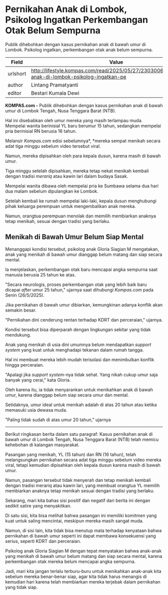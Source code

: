 # Pernikahan Anak di Lombok, Psikolog Ingatkan Perkembangan Otak Belum Sempurna

Publik dihebohkan dengan kasus pernikahan anak di bawah umur di Lombok. Psikolog ingatkan, perkembangan otak anak belum sempurna.

| Field       | Value                                                       |
|-------------|-------------------------------------------------------------|
| urlshort    | http://lifestyle.kompas.com/read/2025/05/27/230300620/pernikahan-anak-di-lombok-psikolog-ingatkan-pe |
| author      | Lintang Pramatyanti |
| editor      | Bestari Kumala Dewi |

**KOMPAS.com -** Publik dihebohkan dengan kasus pernikahan anak di bawah umur di Lombok Tengah, Nusa Tenggara Barat (NTB).

Hal ini disebabkan oleh umur mereka yang masih terlampau muda. Mempelai wanita berinisial YL baru berumur 15 tahun, sedangkan mempelai pria berinisial RN berusia 16 tahun.

Melansir *Kompas.com* edisi sebelumnya*, *mereka sempat menikah secara adat tiga minggu sebelum video tersebut viral.

Namun, mereka dipisahkan oleh para kepala dusun, karena masih di bawah umur.

Tiga minggu setelah dipisahkan, mereka tetap nekat menikah kembali dengan tradisi *merariq* atau kawin lari dalam budaya Sasak.

Mempelai wanita dibawa oleh mempelai pria ke Sumbawa selama dua hari dua malam sebelum dipulangkan ke Lombok.

Setelah kembali ke rumah mempelai laki-laki, kepala dusun menghubungi pihak keluarga perempuan untuk mengembalikan anak mereka.

Namun, orangtua perempuan menolak dan memilih membiarkan anaknya tetap menikah, sesuai dengan tradisi yang berlaku.

## Menikah di Bawah Umur Belum Siap Mental

Menanggapi kondisi tersebut, psikolog anak Gloria Siagian M mengatakan, anak yang menikah di bawah umur dianggap belum matang dan siap secara mental.

Ia menjelaskan, perkembangan otak baru mencapai angka sempurna saat manusia berusia 25 tahun ke atas.

"Secara neurologis, proses perkembangan otak yang lebih baik baru dicapai *after* umur 25 tahun," ujarnya saat dihubungi *Kompas.com* pada Senin (26/5/2025).

Jika pernikahan di bawah umur dibiarkan, kemungkinan adanya konflik akan semakin besar.

"Pernikahan dini cenderung rentan terhadap KDRT dan perceraian," ujarnya.

Kondisi tersebut bisa diperparah dengan lingkungan sekitar yang tidak mendukung.

Anak yang menikah di usia dini umumnya belum mendapatkan *support system* yang kuat untuk menghadapi tekanan dalam rumah tangga.

Hal ini membuat mereka lebih mudah terisolasi dan menimbulkan konflik hingga perceraian.

"Apalagi jika *support system*-nya tidak sehat. Yang nikah cukup umur saja banyak yang cerai," kata Gloria.

Oleh karena itu, ia tidak menyarankan untuk menikahkan anak di bawah umur, karena dianggap belum siap secara umur dan mental.

Setidaknya, umur ideal untuk menikah adalah di atas 20 tahun atau ketika memasuki usia dewasa muda.

"Paling tidak sudah di atas umur 20 tahun," ujarnya

---
Berikut ringkasan berita dalam satu paragraf: Kasus pernikahan anak di bawah umur di Lombok Tengah, Nusa Tenggara Barat (NTB) telah memicu kehebohan di kalangan masyarakat.

 Pasangan yang menikah, YL (15 tahun) dan RN (16 tahun), telah melangsungkan pernikahan secara adat tiga minggu sebelum video mereka viral, tetapi kemudian dipisahkan oleh kepala dusun karena masih di bawah umur.

 Namun, pasangan tersebut tidak menyerah dan tetap menikah kembali dengan tradisi merariq atau kawin lari, yang membuat orangtua YL memilih membiarkan anaknya tetap menikah sesuai dengan tradisi yang berlaku.



Sekarang, mari kita bahas sisi positif dan negatif dari berita ini dengan sedikit satire yang menyakitkan.

 Di satu sisi, kita bisa melihat bahwa pasangan ini memiliki komitmen yang kuat untuk saling mencintai, meskipun mereka masih sangat muda.

 Namun, di sisi lain, kita tidak bisa menutup mata terhadap kenyataan bahwa pernikahan di bawah umur seperti ini dapat membawa konsekuensi yang serius, seperti KDRT dan perceraian.

 Psikolog anak Gloria Siagian M dengan tepat menyatakan bahwa anak-anak yang menikah di bawah umur belum matang dan siap secara mental, karena perkembangan otak mereka belum mencapai angka sempurna.

 Jadi, mari kita jangan terlalu terburu-buru untuk menikahkan anak-anak kita sebelum mereka benar-benar siap, agar kita tidak harus menangis di kemudian hari karena telah membiarkan mereka terjebak dalam pernikahan yang tidak siap.
